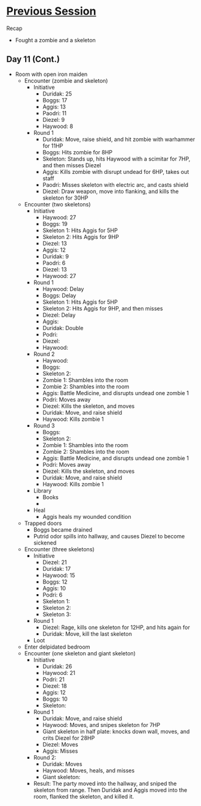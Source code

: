 # [Previous Session](2020-02-03.md)

Recap

- Fought a zombie and a skeleton

## Day 11 (Cont.)

- Room with open iron maiden
  - Encounter (zombie and skeleton)
    - Initiative
      - Duridak: 25
      - Boggs: 17
      - Aggis: 13
      - Paodri: 11
      - Diezel: 9
      - Haywood: 8
    - Round 1
      - Duridak: Move, raise shield, and hit zombie with warhammer for 11HP
      - Boggs: Hits zombie for 8HP
      - Skeleton: Stands up, hits Haywood with a scimitar for 7HP, and then misses Diezel
      - Aggis: Kills zombie with disrupt undead for 6HP, takes out staff
      - Paodri: Misses skeleton with electric arc, and casts shield
      - Diezel: Draw weapon, move into flanking, and kills the skeleton for 30HP
  - Encounter (two skeletons)
    - Initiative
      - Haywood: 27
      - Boggs: 19
      - Skeleton 1: Hits Aggis for 5HP
      - Skeleton 2: Hits Aggis for 9HP
      - Diezel: 13
      - Aggis: 12
      - Duridak: 9
      - Paodri: 6
      - Diezel: 13
      - Haywood: 27
    - Round 1
      - Haywood: Delay
      - Boggs: Delay
      - Skeleton 1: Hits Aggis for 5HP
      - Skeleton 2: Hits Aggis for 9HP, and then misses
      - Diezel: Delay
      - Aggis:
      - Duridak: Double
      - Podri:
      - Diezel:
      - Haywood:
    - Round 2
      - Haywood:
      - Boggs:
      - Skeleton 2:
      - Zombie 1: Shambles into the room
      - Zombie 2: Shambles into the room
      - Aggis: Battle Medicine, and disrupts undead one zombie 1
      - Podri: Moves away
      - Diezel: Kills the skeleton, and moves
      - Duridak: Move, and raise shield
      - Haywood: Kills zombie 1
    - Round 3
      - Boggs:
      - Skeleton 2:
      - Zombie 1: Shambles into the room
      - Zombie 2: Shambles into the room
      - Aggis: Battle Medicine, and disrupts undead one zombie 1
      - Podri: Moves away
      - Diezel: Kills the skeleton, and moves
      - Duridak: Move, and raise shield
      - Haywood: Kills zombie 1
    - Library
      - Books
      -
    - Heal
      - Aggis heals my wounded condition
  - Trapped doors
    - Boggs became drained
    - Putrid odor spills into hallway, and causes Diezel to become sickened
  - Encounter (three skeletons)
    - Initiative
      - Diezel: 21
      - Duridak: 17
      - Haywood: 15
      - Boggs: 12
      - Aggis: 10
      - Podri: 6
      - Skeleton 1:
      - Skeleton 2:
      - Skeleton 3:
    - Round 1
      - Diezel: Rage, kills one skeleton for 12HP, and hits again for
      - Duridak: Move, kill the last skeleton
    - Loot
  - Enter delpidated bedroom
  - Encounter (one skeleton and giant skeleton)
    - Initiative
      - Duridak: 26
      - Haywood: 21
      - Podri: 21
      - Diezel: 18
      - Aggis: 12
      - Boggs: 10
      - Skeleton:
    - Round 1
      - Duridak: Move, and raise shield
      - Haywood: Moves, and snipes skeleton for 7HP
      - Giant skeleton in half plate: knocks down wall, moves, and crits Diezel for 28HP
      - Diezel: Moves
      - Aggis: Misses
    - Round 2:
      - Duridak: Moves
      - Haywood: Moves, heals, and misses
      - Giant skeleton:
    - Result: The party moved into the hallway, and sniped the skeleton from range. Then Duridak and Aggis moved into the room, flanked the skeleton, and killed it.
